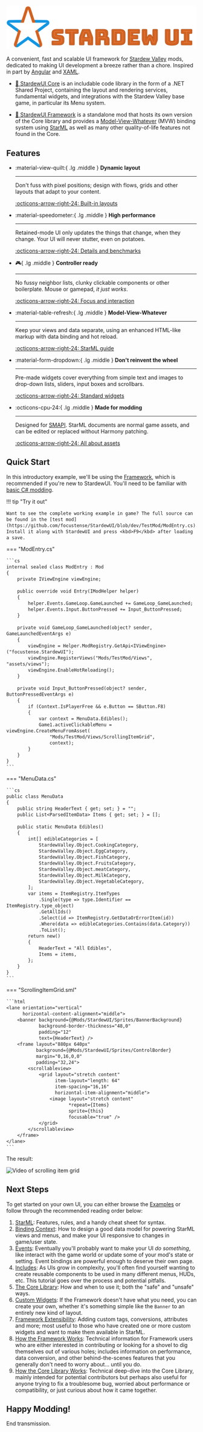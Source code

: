 ![Logo](images/logo-text.png)

A convenient, fast and scalable UI framework for [Stardew Valley](https://www.stardewvalley.net/) mods, dedicated to making UI development a breeze rather than a chore. Inspired in part by [Angular](https://angular.dev/) and [XAML](https://learn.microsoft.com/en-us/dotnet/desktop/wpf/xaml/?view=netdesktop-8.0).

* [:seedling: StardewUI Core](Core-Library) is an includable code library in the form of a .NET Shared Project, containing the layout and rendering services, fundamental widgets, and integrations with the Stardew Valley base game, in particular its Menu system.

* [:deciduous_tree: StardewUI Framework](UI-Framework) is a standalone mod that hosts its own version of the Core library and provides a [Model-View-Whatever](https://www.beyondjava.net/model-view-whatever) (MVW) binding system using [StarML](StarML) as well as many other quality-of-life features not found in the Core.

## Features

<div class="grid cards" markdown>

-   :material-view-quilt:{ .lg .middle } __Dynamic layout__

    ---

    Don't fuss with pixel positions; design with flows, grids and other layouts that adapt to your content.

    [:octicons-arrow-right-24: Built-in layouts](Standard-Layouts)

-   :material-speedometer:{ .lg .middle } __High performance__

    ---

    Retained-mode UI only updates the things that change, when they change. Your UI will never stutter, even on potatoes.

    [:octicons-arrow-right-24: Details and benchmarks](Performance)

-   :video_game:{ .lg .middle } __Controller ready__

    ---

    No fussy neighbor lists, clunky clickable components or other boilerplate. Mouse or gamepad,  _it just works_.

    [:octicons-arrow-right-24: Focus and interaction](Focus-and-Interaction)


-   :material-table-refresh:{ .lg .middle } __Model-View-Whatever__

    ---

    Keep your views and data separate, using an enhanced HTML-like markup with data binding and hot reload.

    [:octicons-arrow-right-24: StarML guide](StarML)

-   :material-form-dropdown:{ .lg .middle } __Don't reinvent the wheel__

    ---

    Pre-made widgets cover everything from simple text and images to drop-down lists, sliders, input boxes and scrollbars.

    [:octicons-arrow-right-24: Standard widgets](Standard-Widgets)


-   :octicons-cpu-24:{ .lg .middle } __Made for modding__

    ---

    Designed for [SMAPI](https://stardewvalleywiki.com/Modding:Modder_Guide/APIs/Integrations#Using_an_API). StarML documents are normal game assets, and can be edited or replaced without Harmony patching.

    [:octicons-arrow-right-24: All about assets](API#asset-registration)

</div>

## Quick Start

In this introductory example, we'll be using the [Framework](UI-Framework), which is recommended if you're new to StardewUI. You'll need to be familiar with [basic C# modding](https://stardewvalleywiki.com/Modding:Modder_Guide/Get_Started).

!!! tip "Try it out"

    Want to see the complete working example in game? The full source can be found in the [test mod](https://github.com/focustense/StardewUI/blob/dev/TestMod/ModEntry.cs). Install it along with StardewUI and press <kbd>F9</kbd> after loading a save.

=== "ModEntry.cs"

    ```cs
    internal sealed class ModEntry : Mod
    {
        private IViewEngine viewEngine;

        public override void Entry(IModHelper helper)
        {
            helper.Events.GameLoop.GameLaunched += GameLoop_GameLaunched;
            helper.Events.Input.ButtonPressed += Input_ButtonPressed;
        }

        private void GameLoop_GameLaunched(object? sender, GameLaunchedEventArgs e)
        {
            viewEngine = Helper.ModRegistry.GetApi<IViewEngine>("focustense.StardewUI");
            viewEngine.RegisterViews("Mods/TestMod/Views", "assets/views");
            viewEngine.EnableHotReloading();
        }
        
        private void Input_ButtonPressed(object? sender, ButtonPressedEventArgs e)
        {
            if (Context.IsPlayerFree && e.Button == SButton.F8)
            {
                var context = MenuData.Edibles();
                Game1.activeClickableMenu = viewEngine.CreateMenuFromAsset(
                    "Mods/TestMod/Views/ScrollingItemGrid",
                    context);
            }
        }
    }
    ```

=== "MenuData.cs"

    ```cs    
    public class MenuData
    {
        public string HeaderText { get; set; } = "";
        public List<ParsedItemData> Items { get; set; } = [];
        
        public static MenuData Edibles()
        {
            int[] edibleCategories = [
                StardewValley.Object.CookingCategory,
                StardewValley.Object.EggCategory,
                StardewValley.Object.FishCategory,
                StardewValley.Object.FruitsCategory,
                StardewValley.Object.meatCategory,
                StardewValley.Object.MilkCategory,
                StardewValley.Object.VegetableCategory,
            ];
            var items = ItemRegistry.ItemTypes
                .Single(type => type.Identifier == ItemRegistry.type_object)
                .GetAllIds()
                .Select(id => ItemRegistry.GetDataOrErrorItem(id))
                .Where(data => edibleCategories.Contains(data.Category))
                .ToList();
            return new()
            {
                HeaderText = "All Edibles",
                Items = items,
            };
        }
    }
    ```

=== "ScrollingItemGrid.sml"

    ```html
    <lane orientation="vertical"
          horizontal-content-alignment="middle">
        <banner background={@Mods/StardewUI/Sprites/BannerBackground}
                background-border-thickness="48,0"
                padding="12"
                text={HeaderText} />
        <frame layout="880px 640px"
               background={@Mods/StardewUI/Sprites/ControlBorder}
               margin="0,16,0,0"
               padding="32,24">
            <scrollableview>
                <grid layout="stretch content"
                      item-layout="length: 64"
                      item-spacing="16,16"
                      horizontal-item-alignment="middle">
                    <image layout="stretch content"
                           *repeat={Items}
                           sprite={this}
                           focusable="true" />
                </grid>
            </scrollableview>
        </frame>
    </lane>
    ```

The result:

![Video of scrolling item grid](images/example1.webp)

## Next Steps

To get started on your own UI, you can either browse the [Examples](Examples) or follow through the recommended reading order below:

1. [StarML](StarML): Features, rules, and a handy cheat sheet for syntax.
2. [Binding Context](Binding-Context): How to design a good data model for powering StarML views and menus, and make your UI responsive to changes in game/user state.
3. [Events](Binding-Events): Eventually you'll probably want to make your UI _do something_, like interact with the game world or update some of your mod's state or setting. Event bindings are powerful enough to deserve their own page.
4. [Includes](Included-Views): As UIs grow in complexity, you'll often find yourself wanting to create reusable components to be used in many different menus, HUDs, etc. This tutorial goes over the process and potential pitfalls.
5. [The Core Library](Core-Library): How and when to use it; both the "safe" and "unsafe" ways.
6. [Custom Widgets](Custom-Widgets): If the Framework doesn't have what you need, you can create your own, whether it's something simple like the `Banner` to an entirely new kind of layout.
7. [Framework Extensibility](Framework-Extensibility): Adding custom tags, conversions, attributes and more; most useful to those who have created one or more custom widgets and want to make them available in StarML.
8. [How the Framework Works](Framework-Design): Technical information for Framework users who are either interested in contributing or looking for a shovel to dig themselves out of various holes; includes information on performance, data conversion, and other behind-the-scenes features that you generally don't need to worry about... until you do.
9. [How the Core Library Works](Core-Design): Technical deep-dive into the Core Library, mainly intended for potential contributors but perhaps also useful for anyone trying to fix a troublesome bug, worried about performance or compatibility, or just curious about how it came together.

## Happy Modding!

End transmission.